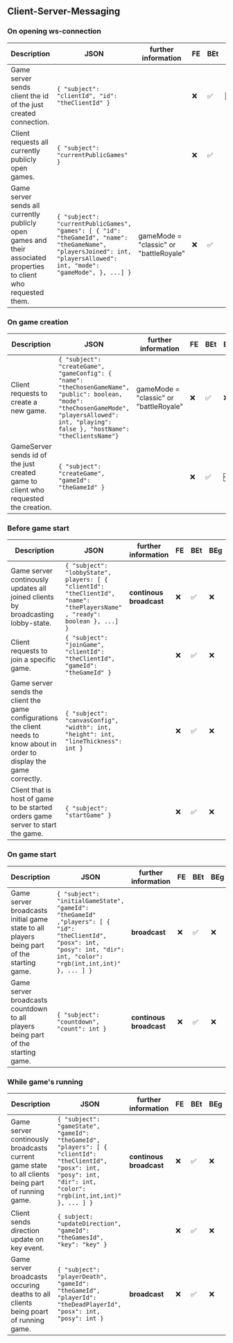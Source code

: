 ## Client-Server-Messaging

### On opening ws-connection

|Description|JSON|further information|FE|BEt|BEg|
|---|---|---|---|---|---|
|Game server sends client the id of the just created connection.|`{ "subject": "clientId", "id": "theClientId" }`||❌|✅|🆓|
|Client requests all currently publicly open games.|`{ "subject": "currentPublicGames" }`||❌|✅|❌|
|Game server sends all currently publicly open games and their associated properties to client who requested them.|`{ "subject": "currentPublicGames", "games": [ { "id": "theGameId", "name": "theGameName", "playersJoined": int, "playersAllowed": int, "mode": "gameMode", }, ...] }`|gameMode = "classic" or "battleRoyale"|❌|✅|❌|


### On game creation
|Description|JSON|further information|FE|BEt|BEg|
|---|---|---|---|---|---|
|Client requests to create a new game.|`{ "subject": "createGame", "gameConfig": { "name": "theChosenGameName", "public": boolean, "mode": "theChosenGameMode", "playersAllowed": int, "playing": false }, "hostName": "theClientsName"}`|gameMode = "classic" or "battleRoyale"|❌|✅|❌|
|GameServer sends id of the just created game to client who requested the creation.|`{ "subject": "createGame", "gameId": "theGameId" }`||❌|✅|🆓|


### Before game start
|Description|JSON|further information|FE|BEt|BEg|
|---|---|---|---|---|---|
|Game server continously updates all joined clients by broadcasting lobby-state.|`{ "subject": "lobbyState", players: [ { "clientId": "theClientId", "name": "thePlayersName" , "ready": boolean }, ...] }`|**continous broadcast**|❌|✅|❌|
|Client requests to join a specific game.|`{ "subject": "joinGame", "clientId": "theClientId", "gameId": "theGameId" }`||❌|✅|❌|
|Game server sends the client the game configurations the client needs to know about in order to display the game correctly.|`{ "subject": "canvasConfig", "width": int, "height": int, "lineThickness": int }`||❌|✅|❌|
|Client that is host of game to be started orders game server to start the game.| `{ "subject": "startGame" }`||❌|✅|❌|


### On game start
|Description|JSON|further information|FE|BEt|BEg|
|---|---|---|---|---|---|
|Game server broadcasts initial game state to all players being part of the starting game.|`{ "subject": "initialGameState", "gameId": "theGameId" ,"players": [ { "id": "theClientId", "posx": int, "posy": int, "dir": int, "color": "rgb(int,int,int)" }, ... ] }`|**broadcast**|❌|✅|❌|
|Game server broadcasts countdown to all players being part of the starting game.|`{ "subject": "countdown", "count": int }`|**continous broadcast**|❌|✅|❌|


### While game's running
|Description|JSON|further information|FE|BEt|BEg|
|---|---|---|---|---|---|
|Game server continously broadcasts current game state to all clients being part of running game.|`{ "subject": "gameState", "gameId": "theGameId", "players": [ { "clientId": "theClientId", "posx": int, "posy": int, "dir": int, "color": "rgb(int,int,int)" }, ... ] }`|**continous broadcast**|❌|✅|❌|
|Client sends direction update on key event.|`{ subject: "updateDirection", "gameId": "theGamesId", "key": "key" }`||❌|✅|❌|
|Game server broadcasts occuring deaths to all clients being poart of running game.|`{ "subject": "playerDeath", "gameId": "theGameId", "playerId": "theDeadPlayerId", "posx": int, "posy": int }`|**broadcast**|❌|✅|❌|
